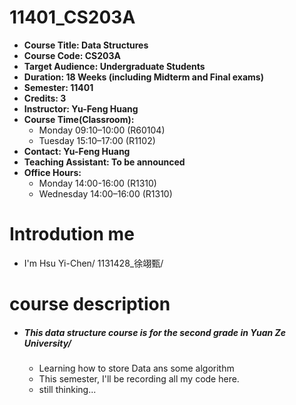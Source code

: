 # 11401_CS203A 
- **Course Title: Data Structures**
- **Course Code: CS203A**
- **Target Audience: Undergraduate Students**
- **Duration: 18 Weeks (including Midterm and Final exams)**
- **Semester: 11401**
- **Credits: 3**
- **Instructor: Yu-Feng Huang**
- **Course Time(Classroom):**
  - Monday 09:10–10:00 (R60104)
  - Tuesday 15:10–17:00 (R1102)
- **Contact: Yu-Feng Huang**
- **Teaching Assistant: To be announced**
- **Office Hours:**
  - Monday 14:00-16:00 (R1310)
  - Wednesday 14:00–16:00 (R1310)

# Introdution me
-  I'm Hsu Yi-Chen\/ 1131428_徐翊甄/
# course description
- ##### This **data structure** course is for the second grade in Yuan Ze University/
  - Learning how to store Data ans some algorithm
  - This semester, I'll be recording all my code here.
  - still thinking...  
